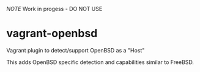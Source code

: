 *NOTE* Work in progess - DO NOT USE

# vagrant-openbsd
Vagrant plugin to detect/support OpenBSD as a "Host"

This adds OpenBSD specific detection and capabilities similar to FreeBSD.


